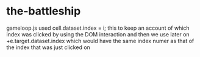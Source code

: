 # the-battleship

gameloop.js
used cell.dataset.index = i; this to keep an account of which index was clicked by using the DOM interaction 
and then we use later on +e.target.dataset.index which would have the same index numer as that of the index that was just clicked on